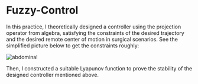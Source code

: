 # Fuzzy-Control
In this practice, I theoretically designed a controller using the projection operator from algebra, satisfying the constraints of the desired trajectory and the desired remote center of motion in surgical scenarios. See the simplified picture below to get the constraints roughly:

![abdominal](https://github.com/SheZiyu/Fuzzy-Control/assets/98766434/d43dbe37-4047-46cd-a5d7-4d8291ef1638)

Then, I constructed a suitable Lyapunov function to prove the stability of the designed controller mentioned above.
